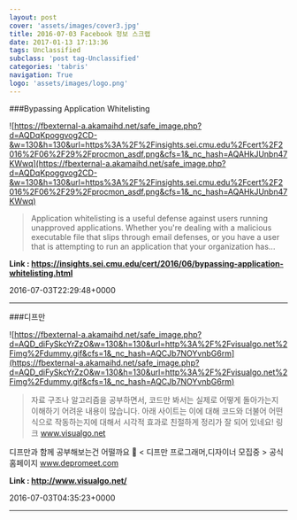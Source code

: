 ```yaml
---
layout: post
cover: 'assets/images/cover3.jpg'
title: 2016-07-03 Facebook 정보 스크랩
date: 2017-01-13 17:13:36
tags: Unclassified
subclass: 'post tag-Unclassified'
categories: 'tabris'
navigation: True
logo: 'assets/images/logo.png'
---
```


###Bypassing Application Whitelisting

![https://fbexternal-a.akamaihd.net/safe_image.php?d=AQDqKpoggvog2CD-&w=130&h=130&url=https%3A%2F%2Finsights.sei.cmu.edu%2Fcert%2F2016%2F06%2F29%2Fprocmon_asdf.png&cfs=1&_nc_hash=AQAHkJUnbn47KWwq](https://fbexternal-a.akamaihd.net/safe_image.php?d=AQDqKpoggvog2CD-&w=130&h=130&url=https%3A%2F%2Finsights.sei.cmu.edu%2Fcert%2F2016%2F06%2F29%2Fprocmon_asdf.png&cfs=1&_nc_hash=AQAHkJUnbn47KWwq)

>Application whitelisting is a useful defense against users running unapproved applications. Whether you're dealing with a malicious executable file that slips through email defenses, or you have a user that is attempting to run an application that your organization has...

**Link : <https://insights.sei.cmu.edu/cert/2016/06/bypassing-application-whitelisting.html>**

2016-07-03T22:29:48+0000

---

###디프만

![https://fbexternal-a.akamaihd.net/safe_image.php?d=AQD_diFySkcYrZzO&w=130&h=130&url=http%3A%2F%2Fvisualgo.net%2Fimg%2Fdummy.gif&cfs=1&_nc_hash=AQCJb7NOYvnbG6rm](https://fbexternal-a.akamaihd.net/safe_image.php?d=AQD_diFySkcYrZzO&w=130&h=130&url=http%3A%2F%2Fvisualgo.net%2Fimg%2Fdummy.gif&cfs=1&_nc_hash=AQCJb7NOYvnbG6rm)

>자료 구조나 알고리즘을 공부하면서, 코드만 봐서는 실제로 어떻게 돌아가는지 이해하기 어려운 내용이 많습니다.
아래 사이트는 이에 대해 코드와 더불어 어떤 식으로 작동하는지에 대해서 시각적 효과로 친절하게 정리가 잘 되어 있네요! 
링크 www.visualgo.net 

디프만과 함께 공부해보는건 어떨까요 🤔
< 디프만 프로그래머,디자이너 모집중 >
공식홈페이지 www.depromeet.com

**Link : <http://www.visualgo.net/>**

2016-07-03T04:35:23+0000

---

